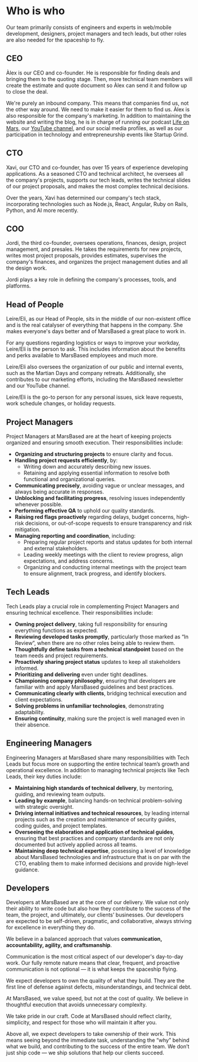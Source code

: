 # Who is who

Our team primarily consists of engineers and experts in web/mobile development, designers, project managers and tech leads, but other roles are also needed for the spaceship to fly.

## CEO

Àlex is our CEO and co-founder. He is responsible for finding deals and bringing them to the quoting stage. Then, more technical team members will create the estimate and quote document so Àlex can send it and follow up to close the deal.

We're purely an inbound company. This means that companies find us, not the other way around. We need to make it easier for them to find us. Àlex is also responsible for the company's marketing. In addition to maintaining the website and writing the blog, he is in charge of running our podcast <a href="https://podcast.marsbased.com/" title="Life on Mars - the MarsBased podcast" target="_blank">Life on Mars</a>, our <a href="https://www.youtube.com/@MarsBased" title="MarsBased - YouTube channel" target="_blank">YouTube channel</a>, and our social media profiles, as well as our participation in technology and entrepreneurship events like Startup Grind.

## CTO

Xavi, our CTO and co-founder, has over 15 years of experience developing applications. As a seasoned CTO and technical architect, he oversees all the company's projects, supports our tech leads, writes the technical slides of our project proposals, and makes the most complex technical decisions.

Over the years, Xavi has determined our company's tech stack, incorporating technologies such as Node.js, React, Angular, Ruby on Rails, Python, and AI more recently.

## COO

Jordi, the third co-founder, oversees operations, finances, design, project management, and presales. He takes the requirements for new projects, writes most project proposals, provides estimates, supervises the company's finances, and organizes the project management duties and all the design work.

Jordi plays a key role in defining the company's processes, tools, and platforms.

## Head of People

Leire/Eli, as our Head of People, sits in the middle of our non-existent office and is the real catalyser of everything that happens in the company. She makes everyone's days better and of MarsBased a great place to work in.

For any questions regarding logistics or ways to improve your workday, Leire/Eli is the person to ask. This includes information about the benefits and perks available to MarsBased employees and much more.

Leire/Eli also oversees the organization of our public and internal events, such as the Martian Days and company retreats. Additionally, she contributes to our marketing efforts, including the MarsBased newsletter and our YouTube channel.

Leire/Eli is the go-to person for any personal issues, sick leave requests, work schedule changes, or holiday requests.

## Project Managers

Project Managers at MarsBased are at the heart of keeping projects organized and ensuring smooth execution. Their responsibilities include:

- **Organizing and structuring projects** to ensure clarity and focus.
- **Handling project requests efficiently**, by:
  - Writing down and accurately describing new issues.
  - Retaining and applying essential information to resolve both functional and organizational queries.
- **Communicating precisely**, avoiding vague or unclear messages, and always being accurate in responses.
- **Unblocking and facilitating progress**, resolving issues independently whenever possible.
- **Performing effective QA** to uphold our quality standards.
- **Raising red flags proactively** regarding delays, budget concerns, high-risk decisions, or out-of-scope requests to ensure transparency and risk mitigation.
- **Managing reporting and coordination**, including:
  - Preparing regular project reports and status updates for both internal and external stakeholders.
  - Leading weekly meetings with the client to review progress, align expectations, and address concerns.
  - Organizing and conducting internal meetings with the project team to ensure alignment, track progress, and identify blockers.

## Tech Leads

Tech Leads play a crucial role in complementing Project Managers and ensuring technical excellence. Their responsibilities include:

- **Owning project delivery**, taking full responsibility for ensuring everything functions as expected.
- **Reviewing developed tasks promptly**, particularly those marked as “In Review”, when there are no other roles being able to review them.
- **Thoughtfully define tasks from a technical standpoint** based on the team needs and project requirements.
- **Proactively sharing project status** updates to keep all stakeholders informed.
- **Prioritizing and delivering** even under tight deadlines.
- **Championing company philosophy**, ensuring that developers are familiar with and apply MarsBased guidelines and best practices.
- **Communicating clearly with clients**, bridging technical execution and client expectations.
- **Solving problems in unfamiliar technologies**, demonstrating adaptability.
- **Ensuring continuity**, making sure the project is well managed even in their absence.

## Engineering Managers

Engineering Managers at MarsBased share many responsibilities with Tech Leads but focus more on supporting the entire technical team’s growth and operational excellence. In addition to managing technical projects like Tech Leads, their key duties include:

- **Maintaining high standards of technical delivery**, by mentoring, guiding, and reviewing team outputs.
- **Leading by example**, balancing hands-on technical problem-solving with strategic oversight.
- **Driving internal initiatives and technical resources**, by leading internal projects such as the creation and maintenance of security guides, coding guides, and project templates.
- **Overseeing the elaboration and application of technical guides**, ensuring that best practices and company standards are not only documented but actively applied across all teams.
- **Maintaining deep technical expertise**, possessing a level of knowledge about MarsBased technologies and infrastructure that is on par with the CTO, enabling them to make informed decisions and provide high-level guidance.

## Developers

Developers at MarsBased are at the core of our delivery. We value not only their ability to write code but also how they contribute to the success of the team, the project, and ultimately, our clients’ businesses. Our developers are expected to be self-driven, pragmatic, and collaborative, always striving for excellence in everything they do.

We believe in a balanced approach that values **communication, accountability, agility, and craftsmanship**.

Communication is the most critical aspect of our developer's day-to-day work. Our fully remote nature means that clear, frequent, and proactive communication is not optional — it is what keeps the spaceship flying.

We expect developers to own the quality of what they build. They are the first line of defense against defects, misunderstandings, and technical debt.

At MarsBased, we value speed, but not at the cost of quality. We believe in thoughtful execution that avoids unnecessary complexity.

We take pride in our craft. Code at MarsBased should reflect clarity, simplicity, and respect for those who will maintain it after you.

Above all, we expect developers to take ownership of their work. This means seeing beyond the immediate task, understanding the “why” behind what we build, and contributing to the success of the entire team. We don’t just ship code — we ship solutions that help our clients succeed.
